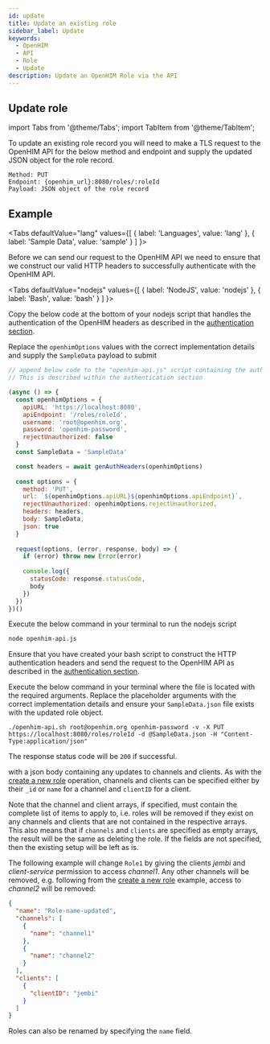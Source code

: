 ```yaml
---
id: update
title: Update an existing role
sidebar_label: Update
keywords:
  - OpenHIM
  - API
  - Role
  - Update
description: Update an OpenHIM Role via the API
---
```


## Update role

import Tabs from '@theme/Tabs';
import TabItem from '@theme/TabItem';

To update an existing role record you will need to make a TLS request to the OpenHIM API for the below method and endpoint and supply the updated JSON object for the role record.


```curl
Method: PUT
Endpoint: {openhim_url}:8080/roles/:roleId
Payload: JSON object of the role record
```

## Example

<Tabs
  defaultValue="lang"
  values={[
    { label: 'Languages', value: 'lang' },
    { label: 'Sample Data', value: 'sample' }
  ]
}>
<TabItem value="lang">

  Before we can send our request to the OpenHIM API we need to ensure that we construct our valid HTTP headers to successfully authenticate with the OpenHIM API. 

  <Tabs
    defaultValue="nodejs"
    values={[
      { label: 'NodeJS', value: 'nodejs' },
      { label: 'Bash', value: 'bash' }
    ]
  }>
  <TabItem value="nodejs">

  Copy the below code at the bottom of your nodejs script that handles the authentication of the OpenHIM headers as described in the [authentication section](../introduction/authentication).

  Replace the `openhimOptions` values with the correct implementation details and supply the `SampleData` payload to submit

  ```javascript
  // append below code to the "openhim-api.js" script containing the authentication methods. 
  // This is described within the authentication section

  (async () => {
    const openhimOptions = {
      apiURL: 'https://localhost:8080',
      apiEndpoint: '/roles/roleId',
      username: 'root@openhim.org',
      password: 'openhim-password',
      rejectUnauthorized: false
    }
    const SampleData = 'SampleData'

    const headers = await genAuthHeaders(openhimOptions)
    
    const options = { 
      method: 'PUT',
      url: `${openhimOptions.apiURL}${openhimOptions.apiEndpoint}`,
      rejectUnauthorized: openhimOptions.rejectUnauthorized,
      headers: headers,
      body: SampleData,
      json: true
    }
    
    request(options, (error, response, body) => {
      if (error) throw new Error(error)
    
      console.log({
        statusCode: response.statusCode,
        body
      })
    })
  })()
  ```

  Execute the below command in your terminal to run the nodejs script

  ```bash
  node openhim-api.js
  ```

  </TabItem>
  <TabItem value="bash">

  Ensure that you have created your bash script to construct the HTTP authentication headers and send the request to the OpenHIM API as described in the [authentication section](../introduction/authentication).

  Execute the below command in your terminal where the file is located with the required arguments. Replace the placeholder arguments with the correct implementation details and ensure your `SampleData.json` file exists with the updated role object.

  ```curl
  ./openhim-api.sh root@openhim.org openhim-password -v -X PUT https://localhost:8080/roles/roleId -d @SampleData.json -H "Content-Type:application/json"
  ```

  </TabItem>
  </Tabs>

  The response status code will be `200` if successful.
</TabItem>
<TabItem value="sample">

  with a json body containing any updates to channels and clients. As with the [create a new role](../roles/create) operation, channels and clients can be specified either by their `_id` or `name` for a channel and `clientID` for a client.

  Note that the channel and client arrays, if specified, must contain the complete list of items to apply to, i.e. roles will be removed if they exist on any channels and clients that are not contained in the respective arrays. This also means that if `channels` and `clients` are specified as empty arrays, the result will be the same as deleting the role. If the fields are not specified, then the existing setup will be left as is.

  The following example will change `Role1` by giving the clients _jembi_ and _client-service_ permission to access _channel1_. Any other channels will be removed, e.g. following from the [create a new role](../roles/create) example, access to _channel2_ will be removed:

  ```json
  {
    "name": "Role-name-updated",
    "channels": [
      {
        "name": "channel1"
      },
      {
        "name": "channel2"
      }
    ],
    "clients": [
      {
        "clientID": "jembi"
      }
    ]
  }
  ```

  Roles can also be renamed by specifying the `name` field.

</TabItem>
</Tabs>
